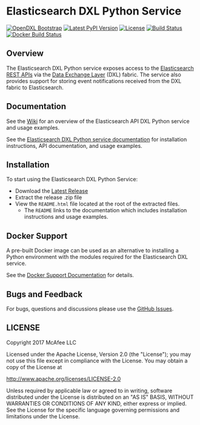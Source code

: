 # Elasticsearch DXL Python Service
[![OpenDXL Bootstrap](https://img.shields.io/badge/Built%20With-OpenDXL%20Bootstrap-blue.svg)](https://github.com/opendxl/opendxl-bootstrap-python)
[![Latest PyPI Version](https://img.shields.io/pypi/v/dxlelasticsearchservice.svg)](https://pypi.python.org/pypi/dxlelasticsearchservice)
[![License](https://img.shields.io/badge/License-Apache%202.0-blue.svg)](https://opensource.org/licenses/Apache-2.0)
[![Build Status](https://travis-ci.org/opendxl/opendxl-elasticsearch-service-python.png?branch=master)](https://travis-ci.org/opendxl/opendxl-elasticsearch-service-python)
[![Docker Build Status](https://img.shields.io/docker/build/opendxl/opendxl-elasticsearch-service-python.svg)](https://hub.docker.com/r/opendxl/opendxl-elasticsearch-service-python/)


## Overview

The Elasticsearch DXL Python service exposes access to the 
[Elasticsearch REST APIs](https://www.elastic.co/guide/en/elasticsearch/reference/current/index.html)
via the [Data Exchange Layer](http://www.mcafee.com/us/solutions/data-exchange-layer.aspx)
(DXL) fabric. The service also provides support for storing event notifications
received from the DXL fabric to Elasticsearch.

## Documentation

See the [Wiki](https://github.com/opendxl/opendxl-elasticsearch-service-python/wiki)
for an overview of the Elasticsearch API DXL Python service and usage examples.

See the
[Elasticsearch DXL Python service documentation](https://opendxl.github.io/opendxl-elasticsearch-service-python/pydoc)
for installation instructions, API documentation, and usage examples.

## Installation

To start using the Elasticsearch DXL Python Service:

* Download the [Latest Release](https://github.com/opendxl/opendxl-elasticsearch-service-python/releases)
* Extract the release .zip file
* View the `README.html` file located at the root of the extracted files.
  * The `README` links to the documentation which includes installation
    instructions and usage examples.

## Docker Support

A pre-built Docker image can be used as an alternative to installing a Python
environment with the modules required for the Elasticsearch DXL service.

See the
[Docker Support Documentation](https://opendxl.github.io/opendxl-elasticsearch-service-python/pydoc/docker.html)
for details.

## Bugs and Feedback

For bugs, questions and discussions please use the
[GitHub Issues](https://github.com/opendxl/opendxl-elasticsearch-service-python/issues).

## LICENSE

Copyright 2017 McAfee LLC

Licensed under the Apache License, Version 2.0 (the "License"); you may not use
this file except in compliance with the License. You may obtain a copy of the
License at

http://www.apache.org/licenses/LICENSE-2.0

Unless required by applicable law or agreed to in writing, software distributed
under the License is distributed on an "AS IS" BASIS, WITHOUT WARRANTIES OR
CONDITIONS OF ANY KIND, either express or implied. See the License for the
specific language governing permissions and limitations under the License.
